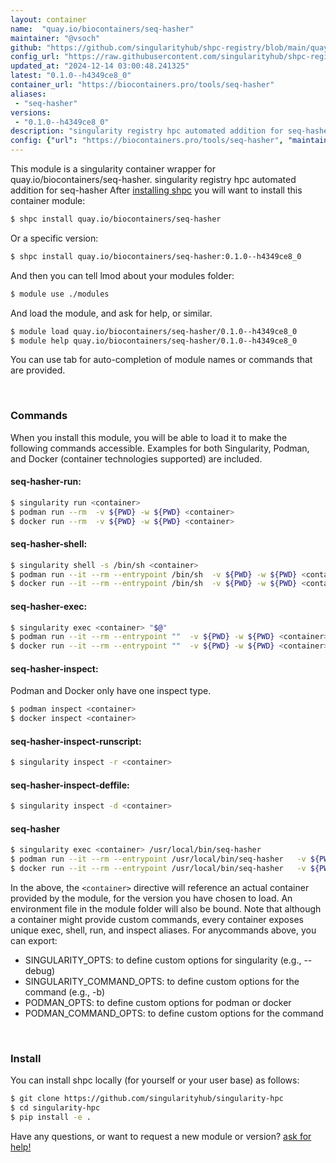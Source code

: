 ```yaml
---
layout: container
name:  "quay.io/biocontainers/seq-hasher"
maintainer: "@vsoch"
github: "https://github.com/singularityhub/shpc-registry/blob/main/quay.io/biocontainers/seq-hasher/container.yaml"
config_url: "https://raw.githubusercontent.com/singularityhub/shpc-registry/main/quay.io/biocontainers/seq-hasher/container.yaml"
updated_at: "2024-12-14 03:00:48.241325"
latest: "0.1.0--h4349ce8_0"
container_url: "https://biocontainers.pro/tools/seq-hasher"
aliases:
 - "seq-hasher"
versions:
 - "0.1.0--h4349ce8_0"
description: "singularity registry hpc automated addition for seq-hasher"
config: {"url": "https://biocontainers.pro/tools/seq-hasher", "maintainer": "@vsoch", "description": "singularity registry hpc automated addition for seq-hasher", "latest": {"0.1.0--h4349ce8_0": "sha256:63909f041a8fa09a996c98b5ab16e0ba31082c657cbd228d85813e68e9f4fcc4"}, "tags": {"0.1.0--h4349ce8_0": "sha256:63909f041a8fa09a996c98b5ab16e0ba31082c657cbd228d85813e68e9f4fcc4"}, "docker": "quay.io/biocontainers/seq-hasher", "aliases": {"seq-hasher": "/usr/local/bin/seq-hasher"}}
---
```


This module is a singularity container wrapper for quay.io/biocontainers/seq-hasher.
singularity registry hpc automated addition for seq-hasher
After [installing shpc](#install) you will want to install this container module:


```bash
$ shpc install quay.io/biocontainers/seq-hasher
```

Or a specific version:

```bash
$ shpc install quay.io/biocontainers/seq-hasher:0.1.0--h4349ce8_0
```

And then you can tell lmod about your modules folder:

```bash
$ module use ./modules
```

And load the module, and ask for help, or similar.

```bash
$ module load quay.io/biocontainers/seq-hasher/0.1.0--h4349ce8_0
$ module help quay.io/biocontainers/seq-hasher/0.1.0--h4349ce8_0
```

You can use tab for auto-completion of module names or commands that are provided.

<br>

### Commands

When you install this module, you will be able to load it to make the following commands accessible.
Examples for both Singularity, Podman, and Docker (container technologies supported) are included.

#### seq-hasher-run:

```bash
$ singularity run <container>
$ podman run --rm  -v ${PWD} -w ${PWD} <container>
$ docker run --rm  -v ${PWD} -w ${PWD} <container>
```

#### seq-hasher-shell:

```bash
$ singularity shell -s /bin/sh <container>
$ podman run --it --rm --entrypoint /bin/sh  -v ${PWD} -w ${PWD} <container>
$ docker run --it --rm --entrypoint /bin/sh  -v ${PWD} -w ${PWD} <container>
```

#### seq-hasher-exec:

```bash
$ singularity exec <container> "$@"
$ podman run --it --rm --entrypoint ""  -v ${PWD} -w ${PWD} <container> "$@"
$ docker run --it --rm --entrypoint ""  -v ${PWD} -w ${PWD} <container> "$@"
```

#### seq-hasher-inspect:

Podman and Docker only have one inspect type.

```bash
$ podman inspect <container>
$ docker inspect <container>
```

#### seq-hasher-inspect-runscript:

```bash
$ singularity inspect -r <container>
```

#### seq-hasher-inspect-deffile:

```bash
$ singularity inspect -d <container>
```


#### seq-hasher

```bash
$ singularity exec <container> /usr/local/bin/seq-hasher
$ podman run --it --rm --entrypoint /usr/local/bin/seq-hasher   -v ${PWD} -w ${PWD} <container> -c " $@"
$ docker run --it --rm --entrypoint /usr/local/bin/seq-hasher   -v ${PWD} -w ${PWD} <container> -c " $@"
```



In the above, the `<container>` directive will reference an actual container provided
by the module, for the version you have chosen to load. An environment file in the
module folder will also be bound. Note that although a container
might provide custom commands, every container exposes unique exec, shell, run, and
inspect aliases. For anycommands above, you can export:

 - SINGULARITY_OPTS: to define custom options for singularity (e.g., --debug)
 - SINGULARITY_COMMAND_OPTS: to define custom options for the command (e.g., -b)
 - PODMAN_OPTS: to define custom options for podman or docker
 - PODMAN_COMMAND_OPTS: to define custom options for the command

<br>

### Install

You can install shpc locally (for yourself or your user base) as follows:

```bash
$ git clone https://github.com/singularityhub/singularity-hpc
$ cd singularity-hpc
$ pip install -e .
```

Have any questions, or want to request a new module or version? [ask for help!](https://github.com/singularityhub/singularity-hpc/issues)